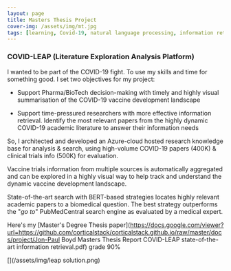 ```yaml
---
layout: page
title: Masters Thesis Project
cover-img: /assets/img/mt.jpg
tags: [learning, Covid-19, natural language processing, information retreival, machine learning, BERT, transformers, neural networks, data engineering]
---
```

### COVID-LEAP (Literature Exploration Analysis Platform)
I wanted to be part of the COVID-19 fight. To use my skills and time for something good. I set two objectives for my project:

* Support Pharma/BioTech decision-making with timely and highly visual summarisation of the COVID-19 vaccine development landscape

* Support time-pressured researchers with more effective information retrieval. Identify the most relevant papers from the highly dynamic COVID-19 academic literature to answer their information needs


So, I architected and developed an Azure-cloud hosted research knowledge base for analysis & search, using high-volume COVID-19 papers (400K) & clinical trials info (500K) for evaluation. 

Vaccine trials information from multiple sources is automatically aggregated and can be explored in a highly visual way to help track and understand the dynamic vaccine development landscape.

State-of-the-art search with BERT-based strategies locates highly relevant academic papers to a biomedical question. The best strategy outperforms the "*go to*" PubMedCentral search engine as evaluated by a medical expert.

Here's my [Master's Degree Thesis paper](https://docs.google.com/viewer?url=https://github.com/corticalstack/corticalstack.github.io/raw/master/docs/project/Jon-Paul Boyd Masters Thesis Report COVID-LEAP state-of-the-art information retrieval.pdf) grade 90%

[](/assets/img/leap solution.png)